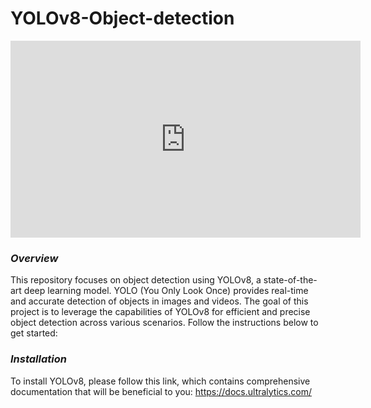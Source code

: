 # YOLOv8-Object-detection



<iframe width="560" height="315" src="https://github.com/pahaht/YOLOv8-Object-detection/tree/main/Images" frameborder="0" allowfullscreen></iframe>







### *Overview*
This repository focuses on object detection using YOLOv8, a state-of-the-art deep learning model. 
YOLO (You Only Look Once) provides real-time and accurate detection of objects in images and videos.
The goal of this project is to leverage the capabilities of YOLOv8 for efficient and precise
object detection across various scenarios. Follow the instructions below to get started:

### *Installation*
To install YOLOv8, please follow this link, which contains comprehensive 
documentation that will be beneficial to you: https://docs.ultralytics.com/


